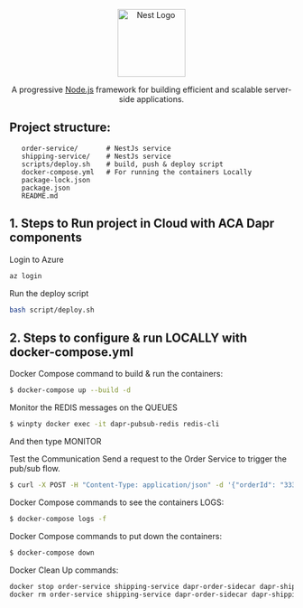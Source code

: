 <p align="center">
  <a href="http://nestjs.com/" target="blank"><img src="https://nestjs.com/img/logo-small.svg" width="120" alt="Nest Logo" /></a>
</p>

[circleci-image]: https://img.shields.io/circleci/build/github/nestjs/nest/master?token=abc123def456
[circleci-url]: https://circleci.com/gh/nestjs/nest

  <p align="center">A progressive <a href="http://nodejs.org" target="_blank">Node.js</a> framework for building efficient and scalable server-side applications.</p>


## Project structure:
```
   order-service/       # NestJs service
   shipping-service/    # NestJs service
   scripts/deploy.sh    # build, push & deploy script
   docker-compose.yml   # For running the containers Locally 
   package-lock.json
   package.json
   README.md
```

## 1. Steps to Run project in Cloud with ACA Dapr components 

Login to Azure 
```bash
az login
```

Run the deploy script
```bash
bash script/deploy.sh
```


## 2. Steps to configure & run LOCALLY with docker-compose.yml

Docker Compose command to build & run the containers: 
```bash
$ docker-compose up --build -d
```

Monitor the REDIS messages on the QUEUES
```bash
$ winpty docker exec -it dapr-pubsub-redis redis-cli
```
And then type MONITOR

Test the Communication
Send a request to the Order Service to trigger the pub/sub flow.

```bash
$ curl -X POST -H "Content-Type: application/json" -d '{"orderId": "333", "item": "Laptop", "quantity": 6}' http://localhost:3500/v1.0/invoke/order-service/method/orders/create
```

Docker Compose commands to see the containers LOGS: 
```bash
$ docker-compose logs -f
```

Docker Compose commands to put down the containers: 
```bash
$ docker-compose down
```

Docker Clean Up commands: 
```bash
docker stop order-service shipping-service dapr-order-sidecar dapr-shipping-sidecar dapr-pubsub-redis zipkin
docker rm order-service shipping-service dapr-order-sidecar dapr-shipping-sidecar dapr-pubsub-redis zipkin
```





